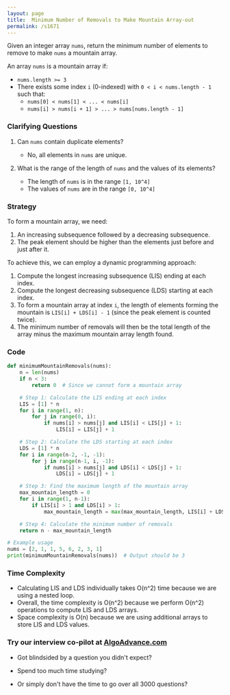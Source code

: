 ```yaml
---
layout: page
title:  Minimum Number of Removals to Make Mountain Array-out
permalink: /s1671
---
```

Given an integer array `nums`, return the minimum number of elements to remove to make `nums` a mountain array.

An array `nums` is a mountain array if:

- `nums.length >= 3`
- There exists some index `i` (0-indexed) with `0 < i < nums.length - 1` such that:
  - `nums[0] < nums[1] < ... < nums[i]`
  - `nums[i] > nums[i + 1] > ... > nums[nums.length - 1]`

### Clarifying Questions
1. Can `nums` contain duplicate elements?
   - No, all elements in `nums` are unique.

2. What is the range of the length of `nums` and the values of its elements?
   - The length of `nums` is in the range `[1, 10^4]`
   - The values of `nums` are in the range `[0, 10^4]`

### Strategy

To form a mountain array, we need:
1. An increasing subsequence followed by a decreasing subsequence.
2. The peak element should be higher than the elements just before and just after it.

To achieve this, we can employ a dynamic programming approach:
1. Compute the longest increasing subsequence (LIS) ending at each index.
2. Compute the longest decreasing subsequence (LDS) starting at each index.
3. To form a mountain array at index `i`, the length of elements forming the mountain is `LIS[i] + LDS[i] - 1` (since the peak element is counted twice).
4. The minimum number of removals will then be the total length of the array minus the maximum mountain array length found.

### Code

```python
def minimumMountainRemovals(nums):
    n = len(nums)
    if n < 3:
        return 0  # Since we cannot form a mountain array

    # Step 1: Calculate the LIS ending at each index
    LIS = [1] * n
    for i in range(1, n):
        for j in range(0, i):
            if nums[i] > nums[j] and LIS[i] < LIS[j] + 1:
                LIS[i] = LIS[j] + 1

    # Step 2: Calculate the LDS starting at each index
    LDS = [1] * n
    for i in range(n-2, -1, -1):
        for j in range(n-1, i, -1):
            if nums[i] > nums[j] and LDS[i] < LDS[j] + 1:
                LDS[i] = LDS[j] + 1

    # Step 3: Find the maximum length of the mountain array
    max_mountain_length = 0
    for i in range(1, n-1):
        if LIS[i] > 1 and LDS[i] > 1:
            max_mountain_length = max(max_mountain_length, LIS[i] + LDS[i] - 1)

    # Step 4: Calculate the minimum number of removals
    return n - max_mountain_length

# Example usage
nums = [2, 1, 1, 5, 6, 2, 3, 1]
print(minimumMountainRemovals(nums))  # Output should be 3
```

### Time Complexity
- Calculating LIS and LDS individually takes O(n^2) time because we are using a nested loop.
- Overall, the time complexity is O(n^2) because we perform O(n^2) operations to compute LIS and LDS arrays.
- Space complexity is O(n) because we are using additional arrays to store LIS and LDS values.


### Try our interview co-pilot at [AlgoAdvance.com](https://algoAdvance.com)

- Got blindsided by a question you didn't expect?

- Spend too much time studying?

- Or simply don't have the time to go over all 3000 questions?

